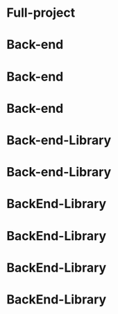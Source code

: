 # Full-project
# Back-end
# Back-end
# Back-end
# Back-end-Library
# Back-end-Library
# BackEnd-Library
# BackEnd-Library
# BackEnd-Library
# BackEnd-Library
